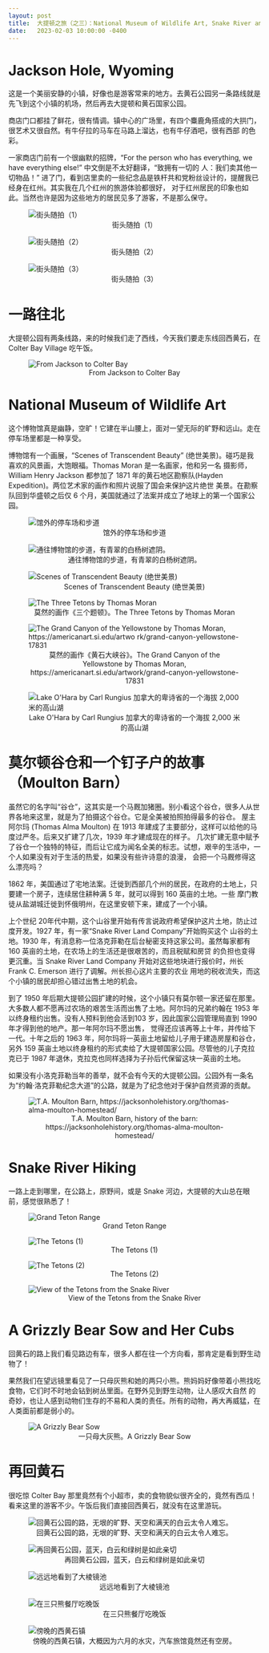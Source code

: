```yaml
---
layout: post
title:  大提顿之旅（之三）：National Museum of Wildlife Art, Snake River and West Yellowstone
date:   2023-02-03 10:00:00 -0400
---
```


# Jackson Hole, Wyoming

这是一个美丽安静的小镇，好像也是游客常来的地方。去黄石公园另一条路线就是先飞到这个小镇的机场，然后再去大提顿和黄石国家公园。

商店门口都挂了鲜花，很有情调。镇中心的广场里，有四个麋鹿角搭成的大拱门，很艺术又很自然。有牛仔拉的马车在马路上溜达，也有牛仔酒吧，很有西部
的色彩。

一家商店门前有一个很幽默的招牌，“For the person who has everything, we have everything else!” 中文倒是不太好翻译，“致拥有一切的
人：我们卖其他一切物品！” 进了门，看到店里卖的一些纪念品是铁杆共和党粉丝设计的，提醒我已经身在红州。其实我在几个红州的旅游体验都很好，
对于红州居民的印象也如此。当然也许是因为这些地方的居民见多了游客，不是那么保守。

<figure>
  <img src="../../../assets/images/GrandTeton-Day3/Jackson-Hole-01.jpg" alt="街头随拍（1）"/>
  <center><figcaption>街头随拍（1）</figcaption></center>
</figure>

<figure>
  <img src="../../../assets/images/GrandTeton-Day3/Jackson-Hole-02.jpg" alt="街头随拍（2）"/>
  <center><figcaption>街头随拍（2）</figcaption></center>
</figure>

<figure>
  <img src="../../../assets/images/GrandTeton-Day3/Jackson-Hole-03.jpg" alt="街头随拍（3）"/>
  <center><figcaption>街头随拍（3）</figcaption></center>
</figure>


# 一路往北

大提顿公园有两条线路，来的时候我们走了西线，今天我们要走东线回西黄石，在 Colter Bay Village 吃午饭。

<figure>
  <img src="../../../assets/images/GrandTeton-Day3/Jackson-to-Colter-Bay-Map.png" alt="From Jackson to Colter Bay"/>
  <center><figcaption>From Jackson to Colter Bay</figcaption></center>
</figure>


# National Museum of Wildlife Art

这个博物馆真是幽静，空旷！它建在半山腰上，面对一望无际的旷野和远山。走在停车场里都是一种享受。

博物馆有一个画展，“Scenes of Transcendent Beauty” (绝世美景)。碰巧是我喜欢的风景画，大饱眼福。Thomas Moran 是一名画家，他和另一名
摄影师，William Henry Jackson 都参加了 1871 年的黄石地区勘察队(Hayden Expedition)。两位艺术家的画作和照片说服了国会来保护这片绝世
美景。在勘察队回到华盛顿之后仅 6 个月，美国就通过了法案并成立了地球上的第一个国家公园。

<figure>
  <img src="../../../assets/images/GrandTeton-Day3/National-Museum-of-Wildlife-Art-01.jpg" alt="馆外的停车场和步道"/>
  <center><figcaption>馆外的停车场和步道</figcaption></center>
</figure>

<figure>
  <img src="../../../assets/images/GrandTeton-Day3/National-Museum-of-Wildlife-Art-02.jpg" alt="通往博物馆的步道，有青翠的白杨树遮阴。"/>
  <center><figcaption>通往博物馆的步道，有青翠的白杨树遮阴。</figcaption></center>
</figure>

<figure>
  <img src="../../../assets/images/GrandTeton-Day3/Transcendent-Beauty-Exhibit-01.jpg" alt="Scenes of Transcendent Beauty (绝世美景)"/>
  <center><figcaption>Scenes of Transcendent Beauty (绝世美景)</figcaption></center>
</figure>

<figure>
  <img src="../../../assets/images/GrandTeton-Day3/The-Three-Tetons.jpg" alt="The Three Tetons by Thomas Moran"/>
  <center><figcaption>莫然的画作《三个题顿》。The Three Tetons by Thomas Moran</figcaption></center>
</figure>

<figure>
  <img src="../../../assets/images/GrandTeton-Day3/Yellowstone-Fall-by-Moran.png" alt="The Grand Canyon of the Yellowstone by Thomas Moran, https://americanart.si.edu/artwo
rk/grand-canyon-yellowstone-17831"/>
  <center><figcaption>莫然的画作《黄石大峡谷》。The Grand Canyon of the Yellowstone by Thomas Moran, <br>https://americanart.si.edu/artwork/grand-canyon-yellowstone-17831</figcaption></center>
</figure>

<figure>
  <img src="../../../assets/images/GrandTeton-Day3/Lake-Ohara.jpg" alt="Lake O'Hara by Carl Rungius 加拿大的卑诗省的一个海拔 2,000 米的高山湖"/>
  <center><figcaption>Lake O'Hara by Carl Rungius 加拿大的卑诗省的一个海拔 2,000 米的高山湖</figcaption></center>
</figure>

# 莫尔顿谷仓和一个钉子户的故事（Moulton Barn）

虽然它的名字叫“谷仓”，这其实是一个马厩加猪圈。别小看这个谷仓，很多人从世界各地来这里，就是为了拍摄这个谷仓。它是全美被拍照拍得最多的谷仓。
屋主阿尔玛 (Thomas Alma Moulton) 在 1913 年建成了主要部分，这样可以给他的马度过严冬。后来又扩建了几次，1939 年才建成现在的样子。
几次扩建无意中赋予了谷仓一个独特的特征，而后让它成为闻名全美的标志。试想，艰辛的生活中，一个人如果没有对于生活的热爱，如果没有些许诗意的浪漫，
会把一个马厩修得这么漂亮吗？

1862 年，美国通过了宅地法案。迁徙到西部几个州的居民，在政府的土地上，只要建一个房子，连续居住耕种满 5 年，就可以得到 160 英亩的土地。一些
摩门教徒从盐湖城迁徙到怀俄明州，在这里安顿下来，建成了一个小镇。

上个世纪 20年代中期，这个山谷里开始有传言说政府希望保护这片土地，防止过度开发。1927 年，有一家“Snake River Land Company”开始购买这个
山谷的土地。1930 年，有消息称一位洛克菲勒在后台秘密支持这家公司。虽然每家都有 160 英亩的土地，在农场上的生活还是很艰苦的，而且税赋和房贷
的负担也变得更沉重。当 Snake River Land Company 开始对这些地块进行报价时，州长 Frank C. Emerson 进行了调解。州长担心这片主要的农业
用地的税收流失，而这个小镇的居民却担心错过出售土地的机会。

到了 1950 年后期大提顿公园扩建的时候，这个小镇只有莫尔顿一家还留在那里。大多数人都不愿再过农场的艰苦生活而出售了土地。阿尔玛的兄弟约翰在
1953 年以终身租约出售。没有人预料到他会活到103 岁，因此国家公园管理局直到 1990 年才得到他的地产。那一年阿尔玛不愿出售，
觉得还应该再等上十年，并传给下一代。十年之后的 1963 年，阿尔玛将一英亩土地留给儿子用于建造房屋和谷仓，另外 159
英亩土地以终身租约的形式卖给了大提顿国家公园。尽管他的儿子克拉克已于 1987 年退休，克拉克也同样选择为子孙后代保留这块一英亩的土地。

如果没有小洛克菲勒当年的善举，就不会有今天的大提顿公园。公园外有一条名为“约翰·洛克菲勒纪念大道”的公路，就是为了纪念他对于保护自然资源的贡献。

<figure>
  <img src="../../../assets/images/GrandTeton-Day3/Moulton-Barn.jpg" alt="T.A. Moulton Barn, https://jacksonholehistory.org/thomas-alma-moulton-homestead/"/>
  <center><figcaption>T.A. Moulton Barn, history of the barn: https://jacksonholehistory.org/thomas-alma-moulton-homestead/</figcaption></center>
</figure>


# Snake River Hiking

一路上走到哪里，在公路上，原野间，或是 Snake 河边，大提顿的大山总在眼前，感觉很熟悉了！

<figure>
  <img src="../../../assets/images/GrandTeton-Day3/Grand-Teton-01.jpg" alt="Grand Teton Range"/>
  <center><figcaption>Grand Teton Range</figcaption></center>
</figure>

<figure>
  <img src="../../../assets/images/GrandTeton-Day3/Grand-Teton-02.jpg" alt="The Tetons (1)"/>
  <center><figcaption>The Tetons (1)</figcaption></center>
</figure>

<figure>
  <img src="../../../assets/images/GrandTeton-Day3/Grand-Teton-03.jpg" alt="The Tetons (2)"/>
  <center><figcaption>The Tetons (2)</figcaption></center>
</figure>

<figure>
  <img src="../../../assets/images/GrandTeton-Day3/Grand-Teton-04.jpg" alt="View of the Tetons from the Snake River"/>
  <center><figcaption>View of the Tetons from the Snake River</figcaption></center>
</figure>


# A Grizzly Bear Sow and Her Cubs

回黄石的路上我们看见路边有车，很多人都在往一个方向看，那肯定是看到野生动物了！

果然我们在望远镜里看见了一只母灰熊和她的两只小熊。熊妈妈好像带着小熊找吃食物，它们时不时地会钻到树丛里面。在野外见到野生动物，让人感叹大自然
的奇妙，也让人感到动物们生存的不易和人类的责任。所有的动物，再大再威猛，在人类面前都是弱小的。

<figure>
  <img src="../../../assets/images/GrandTeton-Day3/A-Grizzly-Sow.jpg" alt="A Grizzly Bear Sow"/>
  <center><figcaption>一只母大灰熊。A Grizzly Bear Sow</figcaption></center>
</figure>

# 再回黄石

很吃惊 Colter Bay 那里竟然有个小超市，卖的食物貌似很齐全的，竟然有西瓜！看来这里的游客不少。午饭后我们直接回西黄石，就没有在这里游玩。

<figure>
  <img src="../../../assets/images/GrandTeton-Day3/Back-to-Yellowstone.jpg" alt="回黄石公园的路，无垠的旷野、天空和满天的白云太令人难忘。"/>
  <center><figcaption>回黄石公园的路，无垠的旷野、天空和满天的白云太令人难忘。</figcaption></center>
</figure>

<figure>
  <img src="../../../assets/images/GrandTeton-Day3/Back-to-Yellowstone-02.jpg" alt="再回黄石公园，蓝天，白云和绿树是如此亲切"/>
  <center><figcaption>再回黄石公园，蓝天，白云和绿树是如此亲切</figcaption></center>
</figure>

<figure>
  <img src="../../../assets/images/GrandTeton-Day3/Back-to-Yellowstone-03.jpg" alt="远远地看到了大棱镜池"/>
  <center><figcaption>远远地看到了大棱镜池</figcaption></center>
</figure>

<figure>
  <img src="../../../assets/images/GrandTeton-Day3/Three-Bears-Restaurant.jpg" alt="在三只熊餐厅吃晚饭"/>
  <center><figcaption>在三只熊餐厅吃晚饭</figcaption></center>
</figure>

<figure>
  <img src="../../../assets/images/GrandTeton-Day3/West-Yellowstone.jpg" alt="傍晚的西黄石镇"/>
  <center><figcaption>傍晚的西黄石镇，大概因为六月的水灾，汽车旅馆竟然还有空房。</figcaption></center>
</figure>
